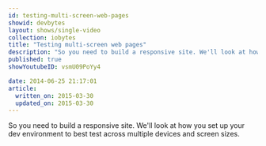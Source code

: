 ```yaml
---
id: testing-multi-screen-web-pages
showid: devbytes
layout: shows/single-video
collection: iobytes
title: "Testing multi-screen web pages"
description: "So you need to build a responsive site. We'll look at how you set up your dev environment to best test across multiple devices and screen sizes."
published: true
showYoutubeID: vsmU09PoYy4

date: 2014-06-25 21:17:01
article:
  written_on: 2015-03-30
  updated_on: 2015-03-30
---
```


So you need to build a responsive site. We'll look at how you set up your dev environment to best test across multiple devices and screen sizes.

